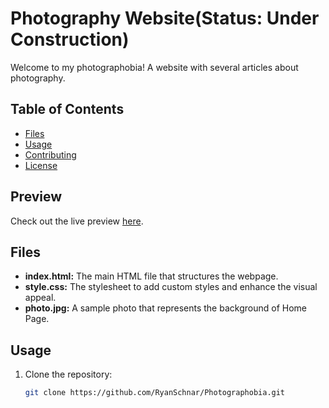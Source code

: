 # Photography Website(Status: Under Construction)

Welcome to my photographobia! A website with several articles about photography.

## Table of Contents
- [Files](#files)
- [Usage](#usage)
- [Contributing](#contributing)
- [License](#license)

## Preview
Check out the live preview [here](https://ryanschnar.github.io/Photographobia/).

## Files
- **index.html:** The main HTML file that structures the webpage.
- **style.css:** The stylesheet to add custom styles and enhance the visual appeal.
- **photo.jpg:** A sample photo that represents the background of Home Page.

## Usage
1. Clone the repository:
   ```bash
   git clone https://github.com/RyanSchnar/Photographobia.git
